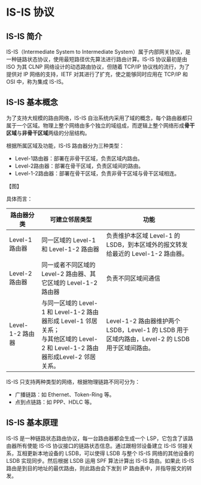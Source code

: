 # IS-IS 协议

## IS-IS 简介

IS-IS（Intermediate System to Intermediate System）属于内部网关协议，是一种链路状态协议，使用最短路径优先算法进行路由计算。IS-IS 协议最初是由 ISO 为其 CLNP 网络设计的动态路由协议，但随着 TCP/IP 协议栈的流行，为了提供对 IP 网络的支持，IETF 对其进行了扩充，使之能够同时应用在 TCP/IP 和 OSI 中，称为集成 IS-IS。

## IS-IS 基本概念

为了支持大规模的路由网络，IS-IS 自治系统内采用了域的概念，每个路由器都只属于一个区域。物理上整个网络由多个独立的域组成，而逻辑上整个网络形成**骨干区域**与**非骨干区域**两级的分层结构。

根据所属区域及功能，IS-IS 路由器分为三种类型：

- Level-1路由器：部署在非骨干区域，负责区域内路由。
- Level-2路由器：部署在骨干区域，负责区域间的路由。
- Level-1-2路由器：部署在骨干区域，负责非骨干区域与骨干区域相连。

【图】

具体而言：

| 路由器分类       | 可建立邻居类型                                               | 功能                                                         |
| ---------------- | ------------------------------------------------------------ | ------------------------------------------------------------ |
| Level-1路由器    | 同一区域的 Level-1 和 Level-1-2 路由器                       | 负责维护本区域 Level-1 的 LSDB，到本区域外的报文转发给最近的 Level-1-2 路由器。 |
| Level-2路由器    | 同一或者不同区域的 Level-2 路由器、其它区域的 Level-1-2 路由器 | 负责不同区域间通信                                           |
| Level-1-2 路由器 | 与同一区域的 Level-1 和 Level-1-2 路由器形成 Level-1 邻居关系；<br>与其他区域的 Level-2 和 Level-1-2 路由器形成Level-2 邻居关系。 | Level-1-2 路由器维护两个 LSDB，Level-1 的 LSDB 用于区域内路由，Level-2 的 LSDB 用于区域间路由。 |

IS-IS 只支持两种类型的网络，根据物理链路不同可分为：

- 广播链路：如 Ethernet、Token-Ring 等。
- 点到点链路：如 PPP、HDLC 等。

## IS-IS 基本原理

IS-IS 是一种链路状态路由协议，每一台路由器都会生成一个 LSP，它包含了该路由器所有使能 IS-IS 协议接口的链路状态信息。通过跟相邻设备建立 IS-IS 邻接关系，互相更新本地设备的 LSDB，可以使得 LSDB 与整个 IS-IS 网络的其他设备的 LSDB 实现同步。然后根据 LSDB 运用 SPF 算法计算出 IS-IS 路由。如果此 IS-IS 路由是到目的地址的最优路由，则此路由会下发到 IP 路由表中，并指导报文的转发。
